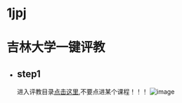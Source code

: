 # 1jpj
# 吉林大学一键评教

* ## step1
    进入评教目录[点击这里](http://uims.jlu.edu.cn/ntms/index.do),不要点进某个课程！！！
    ![image](https://github.com/XH1/1jpj/blob/master/1.png)
